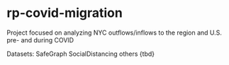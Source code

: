 # rp-covid-migration

Project focused on analyzing NYC outflows/inflows to the region and U.S. pre- and during COVID

Datasets:
SafeGraph SocialDistancing
others {tbd}

